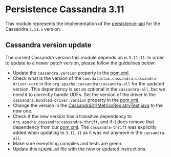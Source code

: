 # Persistence Cassandra 3.11

This module represents the implementation of the [persistence-api](../persistence-api) for the Cassandra `3.11.x` version.

## Cassandra version update

The current Cassandra version this module depends on is `3.11.11`.
In order to update to a newer patch version, please follow the guidelines below:

* Update the `cassandra.version` property in the [pom.xml](pom.xml).
* Check what is the version of the `com.datastax.cassandra:cassandra-driver-core` in the `org.apache.cassandra:cassandra-all` for the updated version. 
This dependency is set as optional in the `cassandra-all`, but we need it to correctly handle UDFs.
Set the version of the driver in the `cassandra.bundled-driver.version` property in the [pom.xml](pom.xml).
* Change the version in the [Cassandra311MetricsRegistryTest.java](src/test/java/org/apache/cassandra/metrics/Cassandra311MetricsRegistryTest.java) to the new one.
* Check if the new version has a transitive dependency to `org.apache.cassandra:cassandra-thrift`, and if it does remove that dependency from our [pom.xml](pom.xml).
The `cassandra-thrift` was explicitly added when updating to `3.11.11` as it was not anymore in the `cassandra-all`.
* Make sure everything compiles and tests are green.
* Update this `README.md` file with the new or updated instructions.
